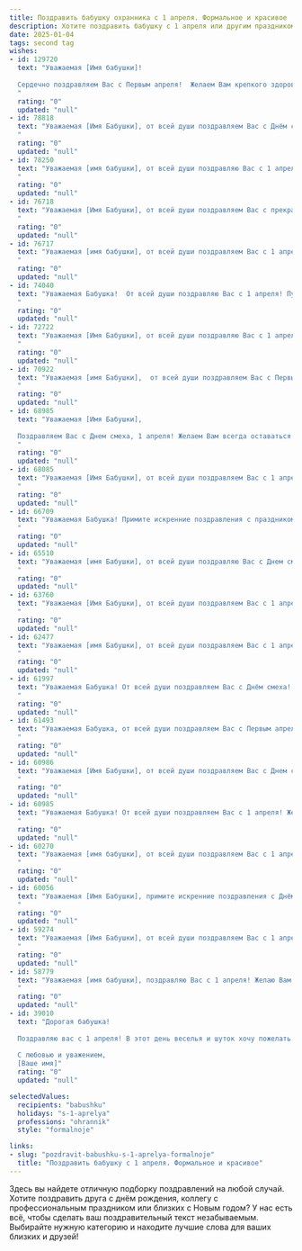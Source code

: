 ```yaml
---
title: Поздравить бабушку охранника с 1 апреля. Формальное и красивое
description: Хотите поздравить бабушку с 1 апреля или другим праздником? Наш ИИ создаст незабываемое поздравление, а вы обязательно выделитесь среди других.  
date: 2025-01-04
tags: second tag
wishes:
- id: 129720
  text: "Уважаемая [Имя бабушки]!
  
  Сердечно поздравляем Вас с Первым апреля!  Желаем Вам крепкого здоровья, бодрости духа и  радости в каждом дне. Пусть Ваш опыт и  профессионализм, приобретённые за годы работы охранником, всегда остаются основой Вашей уверенности и спокойствия.  Пусть этот день принесёт Вам только приятные моменты и хорошее настроение!
  "
  rating: "0"
  updated: "null"
- id: 78818
  text: "Уважаемая [Имя Бабушки], от всей души поздравляем Вас с Днём смеха! Желаем Вам крепкого здоровья, бодрого духа и, конечно же, много-много улыбок! Пусть этот день принесёт Вам только позитивные эмоции, а Ваша работа охранника всегда остаётся верной своим принципам. С праздником!
  "
  rating: "0"
  updated: "null"
- id: 78250
  text: "Уважаемая [имя бабушки], от всей души поздравляю Вас с 1 апреля! Желаю Вам крепкого здоровья, бодрости духа и  спокойствия. Пусть день будет наполнен радостью и приятными сюрпризами.
  "
  rating: "0"
  updated: "null"
- id: 76718
  text: "Уважаемая [Имя Бабушки], от всей души поздравляем Вас с прекрасным праздником 1 апреля!  Желаем Вам крепкого здоровья, неиссякаемой энергии,  радости,  успеха и  всё́го самого доброго!  Пусть Ваша работа охранника  приносит  Вам удовлетворение и  признание.
  "
  rating: "0"
  updated: "null"
- id: 76717
  text: "Уважаемая [имя бабушки], от всей души поздравляем Вас с 1 апреля! Желаем Вам крепкого здоровья, бодрости духа и всегда яркой улыбки. Пусть этот день станет для вас наполненным радостью и позитивными эмоциями! Спасибо за ваш нелёгкий труд, за то, что вы всегда на страже порядка и безопасности. Вы – настоящий герой!
  "
  rating: "0"
  updated: "null"
- id: 74040
  text: "Уважаемая Бабушка!  От всей души поздравляю Вас с 1 апреля! Пусть этот день принесет Вам много улыбок, радости и приятных сюрпризов. Желаю Вам крепкого здоровья,  неиссякаемой энергии и  благополучия.  Пусть Ваша работа  охранника  приносит Вам удовлетворение, а каждый день будет наполнен яркими красками.
  "
  rating: "0"
  updated: "null"
- id: 72722
  text: "Уважаемая [Имя Бабушки], от всей души поздравляю Вас с 1 апреля! Желаю Вам крепкого здоровья, бодрости духа и оптимизма,  чтобы каждый день был наполнен радостью и позитивом. Пусть Ваша работа охранника приносит удовлетворение и благополучие!
  "
  rating: "0"
  updated: "null"
- id: 70922
  text: "Уважаемая [имя Бабушки],  от всей души поздравляем Вас с Первым апреля! Желаем Вам крепкого здоровья, бодрости духа и успехов  в Вашей нелёгкой, но важной работе. Пусть каждый день приносит  радость и удовлетворение!
  "
  rating: "0"
  updated: "null"
- id: 68985
  text: "Уважаемая [Имя Бабушки],
  
  Поздравляем Вас с Днем смеха, 1 апреля! Желаем Вам всегда оставаться такой же бодрой, сильной и жизнерадостной, как надежный охранник, которого Вы так мастерски изображаете. Пусть Ваша жизнь будет полна позитива, юмора и приятных неожиданностей.
  "
  rating: "0"
  updated: "null"
- id: 68085
  text: "Уважаемая [Имя Бабушки], от всей души поздравляем Вас с 1 апреля! Желаем Вам крепкого здоровья, бодрости духа и  спокойствия. Пусть Ваша работа охранника приносит Вам чувство уверенности и защищенности, а дома Вас всегда ждет уют и любовь близких.
  "
  rating: "0"
  updated: "null"
- id: 66709
  text: "Уважаемая Бабушка! Примите искренние поздравления с праздником 1 апреля! Желаю Вам крепкого здоровья, благополучия и долгих лет жизни. Пусть каждый день приносит Вам радость и позитив! Спасибо за Ваш нелёгкий труд в качестве охранника. Вы настоящий профессионал!
  "
  rating: "0"
  updated: "null"
- id: 65510
  text: "Уважаемая [имя Бабушки], от всей души поздравляю Вас с Днем смеха! Желаю Вам крепкого здоровья,  оптимизма и радости в каждом дне. Пусть Ваша жизнь будет наполнена светлыми моментами и приятными сюрпризами. Спасибо за Вашу службу и будьте всегда начеку!
  "
  rating: "0"
  updated: "null"
- id: 63760
  text: "Уважаемая [Имя Бабушки], от всей души поздравляем Вас с 1 апреля! Желаем Вам крепкого здоровья, бодрости духа и всегда спокойного рабочего дня. Пусть Ваша работа приносит Вам только удовлетворение, а в жизни царят мир и благополучие.
  "
  rating: "0"
  updated: "null"
- id: 62477
  text: "Уважаемая [имя Бабушки], от всей души поздравляем Вас с 1 апреля! Желаем Вам крепкого здоровья, бодрости духа и мирного неба над головой. Пусть Ваша работа  охранника  приносит Вам удовлетворение, а жизнь - только радость и позитивные эмоции!
  "
  rating: "0"
  updated: "null"
- id: 61997
  text: "Уважаемая Бабушка! От всей души поздравляем Вас с Днём смеха! Желаем Вам крепкого здоровья, бодрого духа и радости в каждый день. Пусть улыбка не сходит с Вашего лица, а жизнь будет наполнена добрыми и светлыми событиями.
  "
  rating: "0"
  updated: "null"
- id: 61493
  text: "Уважаемая Бабушка, от всей души поздравляем Вас с Первым апреля! Желаем Вам крепкого здоровья,  спокойствия и благополучия! Пусть Ваша работа охранника приносит Вам удовлетворение и  уважение окружающих. С праздником!
  "
  rating: "0"
  updated: "null"
- id: 60986
  text: "Уважаемая [Имя Бабушки], от всей души поздравляем Вас с Днем смеха! Желаем Вам крепкого здоровья, бодрости духа и  огромного заряда позитива! Пусть окружающие Вас люди радуют искренним смехом и светлым настроением.
  "
  rating: "0"
  updated: "null"
- id: 60985
  text: "Уважаемая Бабушка! От всей души поздравляем Вас с 1 апреля! Желаем Вам крепкого здоровья, душевного спокойствия и благополучия. Пусть Ваша жизнь будет наполнена радостью, теплом и заботой близких. Спасибо за Вашу службу, за то, что Вы всегда были и остаётесь верным защитником и опорой!
  "
  rating: "0"
  updated: "null"
- id: 60270
  text: "Уважаемая [имя бабушки], от всей души поздравляем Вас с 1 апреля! Желаем Вам крепкого здоровья, оптимизма, радости и благополучия. Пусть каждый день дарит Вам новые приятные моменты и хорошее настроение.
  "
  rating: "0"
  updated: "null"
- id: 60056
  text: "Уважаемая [Имя Бабушки], примите искренние поздравления с Днём смеха! Желаю Вам крепкого здоровья, долголетия,  радости и  оптимизма. Пусть  каждый день дарит Вам улыбки, а  жизнь  будет  полна  ярких  событий.
  "
  rating: "0"
  updated: "null"
- id: 59274
  text: "Уважаемая [Имя Бабушки], от всей души поздравляем Вас с 1 апреля! Желаем Вам крепкого здоровья, неиссякаемой энергии и  спокойствия в Вашей нелёгкой работе охранника. Пусть каждый день приносит только радость и удовлетворение!
  "
  rating: "0"
  updated: "null"
- id: 58779
  text: "Уважаемая [имя бабушки], поздравляю Вас с 1 апреля! Желаю Вам крепкого здоровья, долголетия, благополучия и радостных событий. Пусть Ваш труд охранника всегда будет оценен по достоинству, а в Вашей жизни будет побольше спокойствия и мира.
  "
  rating: "0"
  updated: "null"
- id: 39010
  text: "Дорогая бабушка!
  
  Поздравляю вас с 1 апреля! В этот день веселья и шуток хочу пожелать вам радости, здоровья и светлых моментов. Вы всегда охраняете нашу семью своим теплом и заботой, и я благодарен(на) вам за это. Пусть в вашем сердце живёт только счастье, а каждый день приносит улыбки и хорошее настроение.
  
  С любовью и уважением,
  [Ваше имя]"
  rating: "0"
  updated: "null"

selectedValues:
  recipients: "babushku"
  holidays: "s-1-aprelya"
  professions: "ohrannik"
  style: "formalnoje"

links:
- slug: "pozdravit-babushku-s-1-aprelya-formalnoje"
  title: "Поздравить бабушку с 1 апреля. Формальное и красивое"
---
```


Здесь вы найдете отличную подборку поздравлений на любой случай.
Хотите поздравить друга с днём рождения, коллегу с профессиональным праздником или близких с Новым годом? У нас есть всё, чтобы сделать ваш поздравительный текст незабываемым. Выбирайте нужную категорию и находите лучшие слова для ваших близких и друзей!
